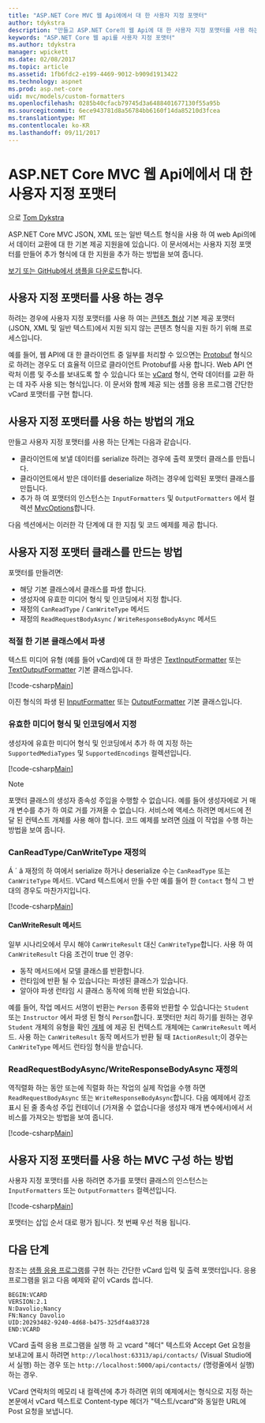 ```yaml
---
title: "ASP.NET Core MVC 웹 Api에에서 대 한 사용자 지정 포맷터"
author: tdykstra
description: "만들고 ASP.NET Core의 웹 Api에 대 한 사용자 지정 포맷터를 사용 하는 방법을 알아봅니다."
keywords: "ASP.NET Core 웹 api를 사용자 지정 포맷터"
ms.author: tdykstra
manager: wpickett
ms.date: 02/08/2017
ms.topic: article
ms.assetid: 1fb6fdc2-e199-4469-9012-b909d1913422
ms.technology: aspnet
ms.prod: asp.net-core
uid: mvc/models/custom-formatters
ms.openlocfilehash: 0285b40cfacb79745d3a6488401677130f55a95b
ms.sourcegitcommit: 6ece943781d8a56784bb6160f14da85210d3fcea
ms.translationtype: MT
ms.contentlocale: ko-KR
ms.lasthandoff: 09/11/2017
---
```

# <a name="custom-formatters-in-aspnet-core-mvc-web-apis"></a>ASP.NET Core MVC 웹 Api에에서 대 한 사용자 지정 포맷터

으로 [Tom Dykstra](https://github.com/tdykstra)

ASP.NET Core MVC JSON, XML 또는 일반 텍스트 형식을 사용 하 여 web Api의에서 데이터 교환에 대 한 기본 제공 지원을에 있습니다. 이 문서에서는 사용자 지정 포맷터를 만들어 추가 형식에 대 한 지원을 추가 하는 방법을 보여 줍니다.

[보기 또는 GitHub에서 샘플을 다운로드](https://github.com/aspnet/Docs/tree/master/aspnetcore/mvc/advanced/custom-formatters/sample)합니다.

## <a name="when-to-use-custom-formatters"></a>사용자 지정 포맷터를 사용 하는 경우

하려는 경우에 사용자 지정 포맷터를 사용 하 여는 [콘텐츠 협상](xref:mvc/models/formatting) 기본 제공 포맷터 (JSON, XML 및 일반 텍스트)에서 지원 되지 않는 콘텐츠 형식을 지원 하기 위해 프로세스입니다.

예를 들어, 웹 API에 대 한 클라이언트 중 일부를 처리할 수 있으면는 [Protobuf](https://github.com/google/protobuf) 형식으로 하려는 경우도 더 효율적 이므로 클라이언트 Protobuf를 사용 합니다.  Web API 연락처 이름 및 주소를 보내도록 할 수 있습니다 또는 [vCard](https://en.wikipedia.org/wiki/VCard) 형식, 연락 데이터를 교환 하는 데 자주 사용 되는 형식입니다. 이 문서와 함께 제공 되는 샘플 응용 프로그램 간단한 vCard 포맷터를 구현 합니다.

## <a name="overview-of-how-to-use-a-custom-formatter"></a>사용자 지정 포맷터를 사용 하는 방법의 개요

만들고 사용자 지정 포맷터를 사용 하는 단계는 다음과 같습니다.

* 클라이언트에 보낼 데이터를 serialize 하려는 경우에 출력 포맷터 클래스를 만듭니다.
* 클라이언트에서 받은 데이터를 deserialize 하려는 경우에 입력된 포맷터 클래스를 만듭니다. 
* 추가 하 여 포맷터의 인스턴스는 `InputFormatters` 및 `OutputFormatters` 에서 컬렉션 [MvcOptions](https://docs.microsoft.com/aspnet/core/api/microsoft.aspnetcore.mvc.mvcoptions)합니다.

다음 섹션에서는 이러한 각 단계에 대 한 지침 및 코드 예제를 제공 합니다.

## <a name="how-to-create-a-custom-formatter-class"></a>사용자 지정 포맷터 클래스를 만드는 방법

포맷터를 만들려면:

* 해당 기본 클래스에서 클래스를 파생 합니다.
* 생성자에 유효한 미디어 형식 및 인코딩에서 지정 합니다.
* 재정의 `CanReadType` / `CanWriteType` 메서드
* 재정의 `ReadRequestBodyAsync` / `WriteResponseBodyAsync` 메서드
  
### <a name="derive-from-the-appropriate-base-class"></a>적절 한 기본 클래스에서 파생

텍스트 미디어 유형 (예를 들어 vCard)에 대 한 파생은 [TextInputFormatter](https://docs.microsoft.com/aspnet/core/api/microsoft.aspnetcore.mvc.formatters.textinputformatter) 또는 [TextOutputFormatter](https://docs.microsoft.com/aspnet/core/api/microsoft.aspnetcore.mvc.formatters.textoutputformatter) 기본 클래스입니다.

[!code-csharp[Main](custom-formatters/sample/Formatters/VcardOutputFormatter.cs?name=classdef)]

이진 형식의 파생 된 [InputFormatter](https://docs.microsoft.com/aspnet/core/api/microsoft.aspnetcore.mvc.formatters.inputformatter) 또는 [OutputFormatter](https://docs.microsoft.com/aspnet/core/api/microsoft.aspnetcore.mvc.formatters.outputformatter) 기본 클래스입니다.

### <a name="specify-valid-media-types-and-encodings"></a>유효한 미디어 형식 및 인코딩에서 지정

생성자에 유효한 미디어 형식 및 인코딩에서 추가 하 여 지정 하는 `SupportedMediaTypes` 및 `SupportedEncodings` 컬렉션입니다.

[!code-csharp[Main](custom-formatters/sample/Formatters/VcardOutputFormatter.cs?name=ctor&highlight=3,5-6)]

> [!NOTE]  
> 포맷터 클래스의 생성자 종속성 주입을 수행할 수 없습니다. 예를 들어 생성자에로 거 매개 변수를 추가 하 여로 거를 가져올 수 없습니다. 서비스에 액세스 하려면 메서드에 전달 된 컨텍스트 개체를 사용 해야 합니다. 코드 예제를 보려면 [아래](#read-write) 이 작업을 수행 하는 방법을 보여 줍니다.

### <a name="override-canreadtypecanwritetype"></a>CanReadType/CanWriteType 재정의 

Á ´ â 재정의 하 여에서 serialize 하거나 deserialize 수는 `CanReadType` 또는 `CanWriteType` 메서드. VCard 텍스트에서 만들 수만 예를 들어 한 `Contact` 형식 그 반대의 경우도 마찬가지입니다.

[!code-csharp[Main](custom-formatters/sample/Formatters/VcardOutputFormatter.cs?name=canwritetype)]

#### <a name="the-canwriteresult-method"></a>CanWriteResult 메서드

일부 시나리오에서 무시 해야 `CanWriteResult` 대신 `CanWriteType`합니다. 사용 하 여 `CanWriteResult` 다음 조건이 true 인 경우:

  * 동작 메서드에서 모델 클래스를 반환합니다.
  * 런타임에 반환 될 수 있습니다는 파생된 클래스가 있습니다.
  * 알아야 파생 런타임 시 클래스 동작에 의해 반환 되었습니다.  

예를 들어, 작업 메서드 서명이 반환는 `Person` 종류와 반환할 수 있습니다는 `Student` 또는 `Instructor` 에서 파생 된 형식 `Person`합니다. 포맷터만 처리 하기를 원하는 경우 `Student` 개체의 유형을 확인 [개체](https://docs.microsoft.com/aspnet/core/api/microsoft.aspnetcore.mvc.formatters.outputformattercanwritecontext#Microsoft_AspNetCore_Mvc_Formatters_OutputFormatterCanWriteContext_Object) 에 제공 된 컨텍스트 개체에는 `CanWriteResult` 메서드. 사용 하는 `CanWriteResult` 동작 메서드가 반환 될 때 `IActionResult`;이 경우는 `CanWriteType` 메서드 런타임 형식을 받습니다.

<a id="read-write"></a>
### <a name="override-readrequestbodyasyncwriteresponsebodyasync"></a>ReadRequestBodyAsync/WriteResponseBodyAsync 재정의 

역직렬화 하는 동안 또는에 직렬화 하는 작업의 실제 작업을 수행 하면 `ReadRequestBodyAsync` 또는 `WriteResponseBodyAsync`합니다.  다음 예제에서 강조 표시 된 줄 종속성 주입 컨테이너 (가져올 수 없습니다을 생성자 매개 변수에서)에서 서비스를 가져오는 방법을 보여 줍니다.

[!code-csharp[Main](custom-formatters/sample/Formatters/VcardOutputFormatter.cs?name=writeresponse&highlight=3-4)]

## <a name="how-to-configure-mvc-to-use-a-custom-formatter"></a>사용자 지정 포맷터를 사용 하는 MVC 구성 하는 방법
 
사용자 지정 포맷터를 사용 하려면 추가를 포맷터 클래스의 인스턴스는 `InputFormatters` 또는 `OutputFormatters` 컬렉션입니다.

[!code-csharp[Main](custom-formatters/sample/Startup.cs?name=mvcoptions&highlight=3-4)]

포맷터는 삽입 순서 대로 평가 됩니다. 첫 번째 우선 적용 됩니다. 

## <a name="next-steps"></a>다음 단계

참조는 [샘플 응용 프로그램](https://github.com/aspnet/Docs/tree/master/aspnetcore/mvc/advanced/custom-formatters/sample)를 구현 하는 간단한 vCard 입력 및 출력 포맷터입니다.  응용 프로그램을 읽고 다음 예제와 같이 vCards 씁니다.

```
BEGIN:VCARD
VERSION:2.1
N:Davolio;Nancy
FN:Nancy Davolio
UID:20293482-9240-4d68-b475-325df4a83728
END:VCARD
```

VCard 출력 응용 프로그램을 실행 하 고 vcard "헤더" 텍스트와 Accept Get 요청을 보내고에 표시 하려면 `http://localhost:63313/api/contacts/` (Visual Studio에서 실행) 하는 경우 또는 `http://localhost:5000/api/contacts/` (명령줄에서 실행) 하는 경우.

VCard 연락처의 메모리 내 컬렉션에 추가 하려면 위의 예제에서는 형식으로 지정 하는 본문에서 vCard 텍스트로 Content-type 헤더가 "텍스트/vcard"와 동일한 URL에 Post 요청을 보냅니다.
